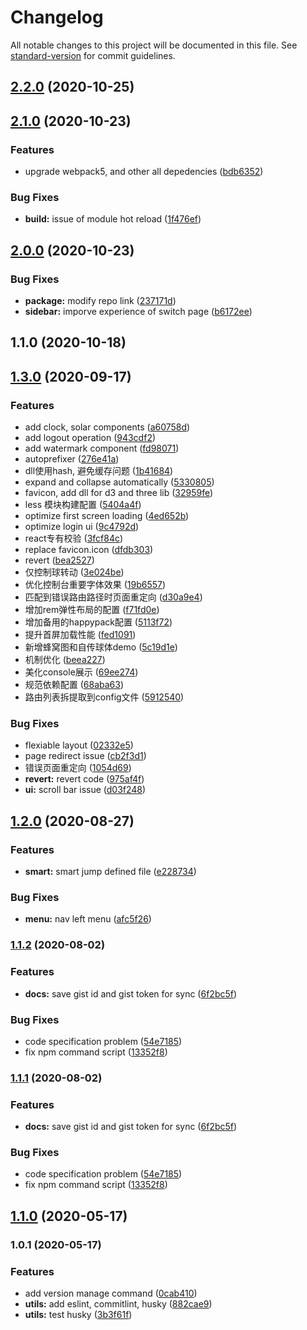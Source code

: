 # Changelog

All notable changes to this project will be documented in this file. See [standard-version](https://github.com/conventional-changelog/standard-version) for commit guidelines.

## [2.2.0](https://github.com/chandq/react16-frame/compare/v2.1.0...v2.2.0) (2020-10-25)

## [2.1.0](https://github.com/chandq/react16-frame/compare/v2.0.0...v2.1.0) (2020-10-23)


### Features

* upgrade webpack5, and other all depedencies ([bdb6352](https://github.com/chandq/react16-frame/commit/bdb63525575884ecd7e6f72d584e81cac70431d9))


### Bug Fixes

* **build:** issue of module hot reload ([1f476ef](https://github.com/chandq/react16-frame/commit/1f476ef9d015d7bf689426d9bcd97b29fd46fe4d))

## [2.0.0](https://github.com/chandq/react16-frame/compare/v1.1.0...v2.0.0) (2020-10-23)


### Bug Fixes

* **package:** modify repo link ([237171d](https://github.com/chandq/react16-frame/commit/237171da52f056499a5de018342edafb64777e2f))
* **sidebar:** imporve experience of switch page ([b6172ee](https://github.com/chandq/react16-frame/commit/b6172ee245243cb75e2c4d1949b4a9bf33ece06f))

## 1.1.0 (2020-10-18)

## [1.3.0](https://gitee.com/wwdragon/red-bridge/compare/v1.2.0...v1.3.0) (2020-09-17)


### Features

* add clock, solar components ([a60758d](https://gitee.com/wwdragon/red-bridge/commit/a60758d467074f21b80dec00c0663d832f8d25e7))
* add logout operation ([943cdf2](https://gitee.com/wwdragon/red-bridge/commit/943cdf24ad7e0421957f8b430a9f5964996e8142))
* add watermark component ([fd98071](https://gitee.com/wwdragon/red-bridge/commit/fd980715de552af7387301e633c82208d43247bb))
* autoprefixer ([276e41a](https://gitee.com/wwdragon/red-bridge/commit/276e41a019315d49bebff37ec9dafe5df436a49c))
* dll使用hash, 避免缓存问题 ([1b41684](https://gitee.com/wwdragon/red-bridge/commit/1b4168459e31961d23412cdd4e8287b1f5e19b0c))
* expand and collapse automatically ([5330805](https://gitee.com/wwdragon/red-bridge/commit/5330805085766e429b0273860d83246938895800))
* favicon, add dll for d3 and three lib ([32959fe](https://gitee.com/wwdragon/red-bridge/commit/32959fe6401d0864914071879227d70d8f33f59e))
* less 模块构建配置 ([5404a4f](https://gitee.com/wwdragon/red-bridge/commit/5404a4f2a64a8b387f1335e14193a759e2b39eff))
* optimize first screen loading ([4ed652b](https://gitee.com/wwdragon/red-bridge/commit/4ed652bbefa24d4a250ae6c89947ba970c14e7cf))
* optimize login ui ([9c4792d](https://gitee.com/wwdragon/red-bridge/commit/9c4792dd0080a43cebdd918db7978706b32e79d7))
* react专有校验 ([3fcf84c](https://gitee.com/wwdragon/red-bridge/commit/3fcf84cdf35cf4e8f1f42016360b4e6a0068653e))
* replace favicon.icon ([dfdb303](https://gitee.com/wwdragon/red-bridge/commit/dfdb303b8e0bd6c45fd0a930bd2021d81c8df76f))
* revert ([bea2527](https://gitee.com/wwdragon/red-bridge/commit/bea25278f8a731799e186364dfe007c1d59dc9bf))
* 仅控制球转动 ([3e024be](https://gitee.com/wwdragon/red-bridge/commit/3e024bef57306962a18d02d8c6bde0bcfaa90172))
* 优化控制台重要字体效果 ([19b6557](https://gitee.com/wwdragon/red-bridge/commit/19b655744d6d0e8dc10c86f8366fbcbb9efad562))
* 匹配到错误路由路径时页面重定向 ([d30a9e4](https://gitee.com/wwdragon/red-bridge/commit/d30a9e417d18d694d5b5e1d6e934c42b061e39f4))
* 增加rem弹性布局的配置 ([f71fd0e](https://gitee.com/wwdragon/red-bridge/commit/f71fd0edf364e2ffdf34150f9e7e560dbb33af29))
* 增加备用的happypack配置 ([5113f72](https://gitee.com/wwdragon/red-bridge/commit/5113f72bcde58f66968999797cb30fe05684cf39))
* 提升首屏加载性能 ([fed1091](https://gitee.com/wwdragon/red-bridge/commit/fed109160e2d1aa21a3fccab26424b803279fa56))
* 新增蜂窝图和自传球体demo ([5c19d1e](https://gitee.com/wwdragon/red-bridge/commit/5c19d1e72f000d2e581d73371d1cc71ae0342c40))
* 机制优化 ([beea227](https://gitee.com/wwdragon/red-bridge/commit/beea2276d14bca8a4d4ef9577a09c11157f1996f))
* 美化console展示 ([69ee274](https://gitee.com/wwdragon/red-bridge/commit/69ee274a5bd774c2fdb3678d7fee09ee06874024))
* 规范依赖配置 ([68aba63](https://gitee.com/wwdragon/red-bridge/commit/68aba63d48f3c2a8f2d804dda27771c81fc11a3d))
* 路由列表拆提取到config文件 ([5912540](https://gitee.com/wwdragon/red-bridge/commit/5912540b23174ed9c618d4dc60c74e89063f6430))


### Bug Fixes

* flexiable layout ([02332e5](https://gitee.com/wwdragon/red-bridge/commit/02332e5ce48cce3157f12d89d41e7a33d63b341f))
* page redirect issue ([cb2f3d1](https://gitee.com/wwdragon/red-bridge/commit/cb2f3d1da8e947564678d425f25f9a9a73f7291c))
* 错误页面重定向 ([1054d69](https://gitee.com/wwdragon/red-bridge/commit/1054d698a9681dd8bd8a5ee09ae1cb77f3dcdfed))
* **revert:** revert code ([975af4f](https://gitee.com/wwdragon/red-bridge/commit/975af4f628e7c1f35e6bf8af773205e1495f3cda))
* **ui:**  scroll bar issue ([d03f248](https://gitee.com/wwdragon/red-bridge/commit/d03f2486279b647535f7c4871d9706eeaba94380))

## [1.2.0](https://gitee.com/wwdragon/red-bridge/compare/v1.1.2...v1.2.0) (2020-08-27)


### Features

* **smart:** smart jump defined file ([e228734](https://gitee.com/wwdragon/red-bridge/commit/e228734c8114da731dac91e1a8821a2159367ea7))


### Bug Fixes

* **menu:** nav left menu ([afc5f26](https://gitee.com/wwdragon/red-bridge/commit/afc5f263772b6d4e287ef8d1eb3145dec279fcb4))

### [1.1.2](https://gitee.com/wwdragon/red-bridge/compare/v1.1.0...v1.1.2) (2020-08-02)


### Features

* **docs:** save gist id and gist token for sync ([6f2bc5f](https://gitee.com/wwdragon/red-bridge/commit/6f2bc5fc08112f7ce589998124e837114a30e48a))


### Bug Fixes

* code specification problem ([54e7185](https://gitee.com/wwdragon/red-bridge/commit/54e71859e3d7fa436600891fd4e7018be6fae44a))
* fix npm command script ([13352f8](https://gitee.com/wwdragon/red-bridge/commit/13352f81fb7ac08d6357addc26feb765b0d9da52))

### [1.1.1](https://gitee.com/wwdragon/red-bridge/compare/v1.1.0...v1.1.1) (2020-08-02)


### Features

* **docs:** save gist id and gist token for sync ([6f2bc5f](https://gitee.com/wwdragon/red-bridge/commit/6f2bc5fc08112f7ce589998124e837114a30e48a))


### Bug Fixes

* code specification problem ([54e7185](https://gitee.com/wwdragon/red-bridge/commit/54e71859e3d7fa436600891fd4e7018be6fae44a))
* fix npm command script ([13352f8](https://gitee.com/wwdragon/red-bridge/commit/13352f81fb7ac08d6357addc26feb765b0d9da52))

## [1.1.0](https://gitee.com/wwdragon/red-bridge/compare/v1.0.1...v1.1.0) (2020-05-17)

### 1.0.1 (2020-05-17)

### Features

- add version manage command ([0cab410](https://gitee.com/wwdragon/red-bridge/commit/0cab410e6c950a298869ae8b9cd93b336a60aac8))
- **utils:** add eslint, commitlint, husky ([882cae9](https://gitee.com/wwdragon/red-bridge/commit/882cae9feb5ee1ef2812a2149f663bf43b1d3ed3))
- **utils:** test husky ([3b3f61f](https://gitee.com/wwdragon/red-bridge/commit/3b3f61fcc7e65c141c5be3d7825a71eb3c743747))
